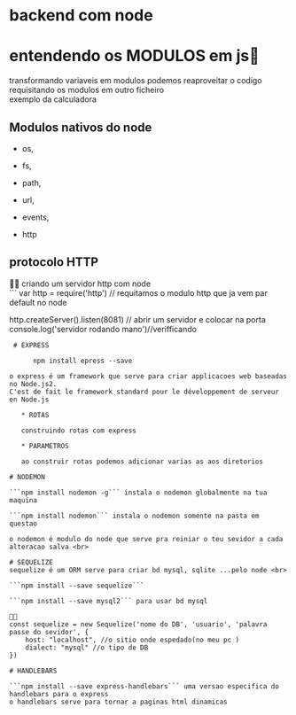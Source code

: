 # backend com node

# entendendo os MODULOS em js🤔 
 
   transformando variaveis em modulos podemos reaproveitar o codigo requisitando os modulos em outro ficheiro<br>
   exemplo da calculadora
  <h2>Modulos nativos do node</h2>
    
   * os, 
    
   * fs, 
    
   * path, 
    
   * url, 
    
   * events, 
    
   * http
 

  
  <h2>protocolo HTTP</h2>
👨‍💻 criando um servidor http com node<br>
```
var http = require('http') // requitamos o modulo http que ja vem par default no node

http.createServer().listen(8081) // abrir um servidor e colocar na porta 
console.log('servidor rodando mano')//verifficando
```
 # EXPRESS
      
      npm install epress --save 
      
o express é um framework que serve para criar applicacoes web baseadas no Node.js2. 
C'est de fait le framework standard pour le développement de serveur en Node.js

   * ROTAS
   
   construindo rotas com express 

   * PARAMETROS
   
   ao construir rotas podemos adicionar varias as aos diretorios
   
# NODEMON

```npm install nodemon -g``` instala o nodemon globalmente na tua maquina
 
```npm install nodemon``` instala o nodemon somente na pasta em questao 

o nodemon é modulo do node que serve pra reiniar o teu sevidor a cada alteracao salva <br>

# SEQUELIZE 
sequelize é um ORM serve para criar bd mysql, sqlite ...pelo node <br>

```npm install --save sequelize```

```npm install --save mysql2``` para usar bd mysql

👨‍💻
const sequelize = new Sequelize('nome do DB', 'usuario', 'palavra passe do sevidor', {
    host: "localhost", //o sitio onde espedado(no meu pc ) 
    dialect: "mysql" //o tipo de DB
})

# HANDLEBARS 

```npm install --save express-handlebars``` uma versao especifica do handlebars para o express 
o handlebars serve para tornar a paginas html dinamicas

